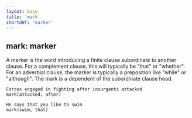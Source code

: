 ```yaml
---
layout: base
title: 'mark'
shortdef: 'marker'
---
```


## mark: marker

A marker is the word introducing a finite clause subordinate to
another clause. For a complement clause, this will typically be "that"
or "whether". For an adverbial clause, the marker is typically a
preposition like "while" or "although". The mark is a dependent of the
subordinate clause head.

~~~ sdparse
Forces engaged in fighting after insurgents attacked
mark(attacked, after)
~~~

~~~ sdparse
He says that you like to swim
mark(swim, that)
~~~

